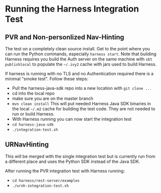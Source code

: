 # Running the Harness Integration Test

## PVR and Non-personlized Nav-Hinting

The test on a completely clean source install. Get to the point where you can run the Python commands, especially `harness start`. Note that building Harness requires you build the Auth server on the same machine with `sbt publishlocal` to populate the `~/.ivy2` cache with jars used to build Harness.

If harness is running with no TLS and no Authentication required there is a minimal "smoke test". Follow these steps:

 - Pull the harness-java-sdk repo into a new location with `git clone ...`
 - cd into the local repo
 - make sure you are on the master branch
 - `mvn clean install` This will put needed Harness Java SDK binaries in the local `~/.m2` cache for building the test code. They are not needed to run or build Harness.
 - With Harness running you can now start the integration test
 - `cd harness-java-sdk`
 - `./integration-test.sh`
 
## URNavHinting

This will be merged with the single integration test but is currently run from a different place and uses the Python SDK instead of the Java SDK.

After running the PVR integration test with Harness running:

 - `cd harness/rest-server/examples`
 - `./urnh-integration-test.sh`